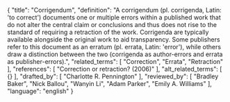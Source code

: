 {
  "title": "Corrigendum",
  "definition": "A corrigendum (pl. corrigenda, Latin: 'to correct') documents one or multiple errors within a published work that do not alter the central claim or conclusions and thus does not rise to the standard of requiring a retraction of the work. Corrigenda are typically available alongside the original work to aid transparency. Some publishers refer to this document as an erratum (pl. errata, Latin: 'error'), while others draw a distinction between the two (corrigenda as author-errors and errata as publisher-errors).",
  "related_terms": [
    "Correction",
    "Errata",
    "Retraction"
  ],
  "references": [
    "Correction or retraction? (2006)"
  ],
  "alt_related_terms": [
    {}
  ],
  "drafted_by": [
    "Charlotte R. Pennington"
  ],
  "reviewed_by": [
    "Bradley Baker",
    "Nick Ballou",
    "Wanyin Li",
    "Adam Parker",
    "Emily A. Williams"
  ],
  "language": "english"
}
